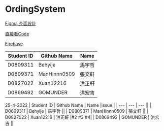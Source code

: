 # OrdingSystem

[Figma 介面設計](https://www.figma.com/file/B6aUOQlNMrVKb6mlKR5tki/Untitled?node-id=0%3A1)

[直接看Code](https://github.com/Xuan12216/OrdingSystem/tree/master/app/src/main/java/com/example/foodordering)

[Firebase](https://console.firebase.google.com/u/1/project/foodordersystem-9c1cd/authentication/users)

| Student ID | Github Name | Name |
| --- | --- | --- |
| D0809311 | Behyije | 馬宇哲 |
| D0809371 | ManHinnn0509 | 張文軒 |
| D0827022 | Xuan12216 | 洪正軒 |
| D0869492 | GOMUNDER | 洪宏吉 |

25-4-2022
| Student ID | Github Name | Name |issue |
| --- | --- | --- ||
| D0809311 | Behyije | 馬宇哲 ||
| D0809371 | ManHinnn0509 | 張文軒 ||
| D0827022 | Xuan12216 | 洪正軒 |#2 #3 #4|
| D0869492 | GOMUNDER | 洪宏吉 ||
